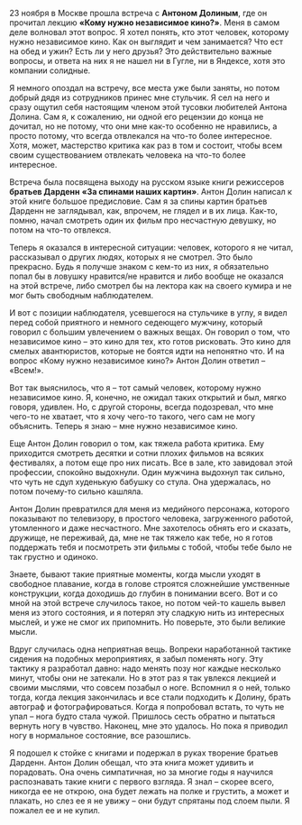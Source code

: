 23 ноября в Москве прошла встреча с **Антоном Долиным**, где он прочитал лекцию **«Кому нужно независимое кино?»**. Меня в самом деле волновал этот вопрос. Я хотел понять, кто этот человек, которому нужно независимое кино. Как он выглядит и чем занимается? Что ест на обед и ужин? Есть ли у него друзья? Это действительно важные вопросы, и ответа на них я не нашел ни в Гугле, ни в Яндексе, хотя это компании солидные.

Я немного опоздал на встречу, все места уже были заняты, но потом добрый дядя из сотрудников принес мне стульчик. Я сел на него и сразу ощутил себя настоящим членом этой тусовки любителей Антона Долина. Сам я, к сожалению, ни одной его рецензии до конца не дочитал, но не потому, что они мне как-то особенно не нравились, а просто потому, что всегда отвлекался на что-то более интересное. Хотя, может, мастерство критика как раз в том и состоит, чтобы всем своим существованием отвлекать человека на что-то более интересное.

Встреча была посвящена выходу на русском языке книги режиссеров **братьев Дарденн** **«За спинами наших картин»**. Антон Долин написал к этой книге большое предисловие. Сам я за спины картин братьев Дарденн не заглядывал, как, впрочем, не глядел и в их лица. Как-то, помню, начал смотреть один их фильм про несчастную девушку, но потом на что-то отвлекся. 

Теперь я оказался в интересной ситуации: человек, которого я не читал, рассказывал о других людях, которых я не смотрел. Это было прекрасно. Будь я получше знаком с кем-то из них, я обязательно попал бы в ловушку нравится/не нравится и либо вообще не оказался на этой встрече, либо смотрел бы на лектора как на своего кумира и не мог быть свободным наблюдателем. 

И вот с позиции наблюдателя, усевшегося на стульчике в углу, я видел перед собой приятного и немного седеющего мужчину, который говорил с большим увлечением о важных вещах. Он говорил о том, что независимое кино – это кино для тех, кто готов рисковать. Это кино для смелых авантюристов, которые не боятся идти на непонятно что. И на вопрос «Кому нужно независимое кино?» Антон Долин ответил – «Всем!».

Вот так выяснилось, что я – тот самый человек, которому нужно независимое кино. Я, конечно, не ожидал таких открытий и был, мягко говоря, удивлен. Но, с другой стороны, всегда подозревал, что мне чего-то не хватает, что я хочу чего-то такого, чего сам не могу объяснить. Теперь я знаю – мне нужно независимое кино. 

Еще Антон Долин говорил о том, как тяжела работа критика. Ему приходится смотреть десятки и сотни плохих фильмов на всяких фестивалях, а потом еще про них писать. Все в зале, кто завидовал этой профессии, спокойно выдохнули. Один мужчина выдохнул так сильно, что чуть не сдул худенькую бабушку со стула. Она удержалась, но потом почему-то сильно кашляла.

Антон Долин превратился для меня из медийного персонажа, которого показывают по телевизору, в простого человека, загруженного работой, утомленного и даже несчастного. Мне захотелось обнять его и сказать, дружище, не переживай, да, мне не так тяжело как тебе, но я готов поддержать тебя и посмотреть эти фильмы с тобой, чтобы тебе было не так грустно и одиноко.

Знаете, бывают такие приятные моменты, когда мысли уходят в свободное плавание, когда в голове строятся сложнейшие умственные конструкции, когда доходишь до глубин в понимании всего. Вот и со мной на этой встрече случилось такое, но потом чей-то кашель вывел меня из этого состояния, и я потерял эту сладкую нить из интересных мыслей, и уже не смог их припомнить. Но поверьте, это были великие мысли.

Вдруг случилась одна неприятная вещь. Вопреки наработанной тактике сидения на подобных мероприятиях, я забыл поменять ногу. Эту тактику я разработал давно: надо менять позу ног каждые несколько минут, чтобы они не затекали. Но в этот раз я так увлекся лекцией и своими мыслями, что совсем позабыл о ноге. Вспомнил я о ней, только тогда, когда лекция закончилась и все стали подходить к Долину, брать автограф и фотографироваться. Когда я попробовал встать, то чуть не упал – нога будто стала чужой. Пришлось сесть обратно и пытаться вернуть ногу в чувство. Наконец, мне это удалось. Но пока я приводил ногу в нормальное состояние, все разошлись. 

Я подошел к стойке с книгами и подержал в руках творение братьев Дарденн. Антон Долин обещал, что эта книга может удивить и порадовать. Она очень симпатичная, но за многие годы я научился распознавать такие книги с первого взгляда. Я знал – скорее всего, никогда ее не открою, она будет лежать на полке и грустить, а может и плакать, но слез ее я не увижу – они будут спрятаны под слоем пыли. Я пожалел ее и не купил.
